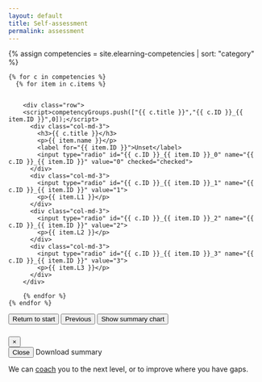 ```yaml
---
layout: default
title: Self-assessment
permalink: assessment
---
```


{% assign competencies = site.elearning-competencies | sort: "category" %}
<script>var competencyGroups = [];</script>

<div class="row mt-5">
      <div class="col-12">

<div class="assessmentSlider" id="assessmentSlider">
    <!-- Setup tabs
    <ul class="nav" id="Tabs" role="tablist">

    {% for c in competencies %}
        <li role="presentation">
        <a class="nav-link" id="{{ c.ID }}-tab" href="#{{ c.ID }}-pane" role="tab" aria-controls="{{ c.ID }}" aria-selected="true">{{ c.title }}</a>
      </li>
    {% endfor %}
</ul>
-->



    {% for c in competencies %}
      {% for item in c.items %}


        <div class="row">
        <script>competencyGroups.push(["{{ c.title }}","{{ c.ID }}_{{ item.ID }}",0]);</script>
          <div class="col-md-3">
            <h3>{{ c.title }}</h3>
            <p>{{ item.name }}</p>
            <label for="{{ item.ID }}">Unset</label>
            <input type="radio" id="{{ c.ID }}_{{ item.ID }}_0" name="{{ c.ID }}_{{ item.ID }}" value="0" checked="checked">
          </div>
          <div class="col-md-3">
            <input type="radio" id="{{ c.ID }}_{{ item.ID }}_1" name="{{ c.ID }}_{{ item.ID }}" value="1">
            <p>{{ item.L1 }}</p>
          </div>
          <div class="col-md-3">
            <input type="radio" id="{{ c.ID }}_{{ item.ID }}_2" name="{{ c.ID }}_{{ item.ID }}" value="2">
            <p>{{ item.L2 }}</p>
          </div>
          <div class="col-md-3">
            <input type="radio" id="{{ c.ID }}_{{ item.ID }}_3" name="{{ c.ID }}_{{ item.ID }}" value="3">
            <p>{{ item.L3 }}</p>
          </div>
        </div>

        {% endfor %}
    {% endfor %}


<!--<div class="text-center"><button type="submit" class="btn btn-primary">Produce assessment graph</button></div>-->
</div> <!-- end of slider -->
<!-- Button trigger modal -->
<div class="text-center">
<button id="start" type="submit" class="btn btn-secondary">Return to start</button>
<button id="previous" type="submit" class="btn btn-secondary">Previous</button>
<button id="showSummary" type="submit" class="btn btn-primary" data-toggle="modal" data-target="#exampleModal">
  Show summary chart
</button>
</div>







</div> <!-- End of column -->

<!-- Modal -->
<div class="modal fade" id="exampleModal" tabindex="-1" role="dialog" aria-labelledby="exampleModalLabel" aria-hidden="true">
  <div class="modal-dialog modal-xl" role="document">
    <div class="modal-content">
      <div class="modal-header">
        <h5 class="modal-title" id="exampleModalLabel"></h5>
        <button type="button" class="close" data-dismiss="modal" aria-label="Close">
          <span aria-hidden="true">&times;</span>
        </button>
      </div>
      <div class="modal-body">
        <canvas id="radarChart"></canvas>
      </div>
      <div class="modal-footer">
        <button type="button" class="btn btn-secondary" data-dismiss="modal">Close</button>
        <a type="button" id="downloadChart" class="btn btn-primary" download="competency-assessment">Download summary</a>
      </div>
    </div>
  </div>
</div>









</div><!-- end of row-->
<div class="text-center">
    <p>We can <a href="{{ site.baseurl }}/coaching">coach</a> you to the next level, or to improve where you have gaps.</p>
</div>
